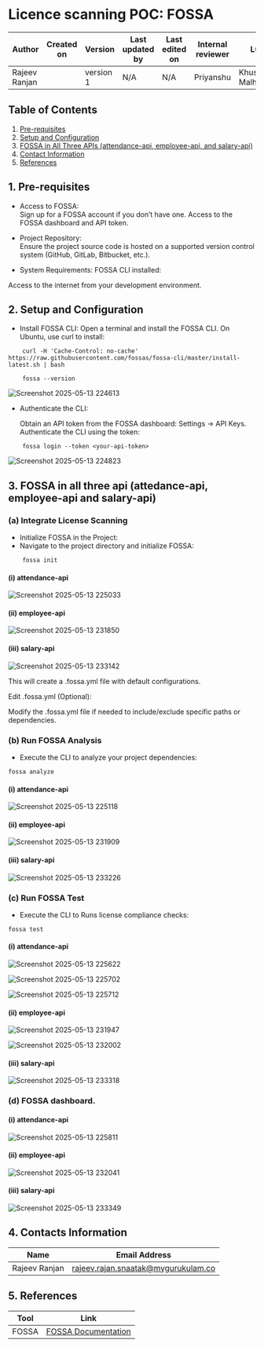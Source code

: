 # Licence scanning POC: FOSSA


| Author      | Created on  | Version    | Last updated by | Last edited on | Internal reviewer |   L0     |    L1     |    L2   |
|-------------|-------------|------------|-----------------|----------------|-------------------|----------|-----------|-----------|
| Rajeev Ranjan    |     | version 1  | N/A        |     N/A   |     Priyanshu         | Khushi Malhotra  | Mukul Joshi     | Piyush Upadhyay  | 


## Table of Contents  
1. [Pre-requisites](#pre-requisites)  
2. [Setup and Configuration](#setup-and-configuration)  
3. [FOSSA in All Three APIs (attendance-api, employee-api, and salary-api)](#fossa-in-all-three-apis-attendance-api-employee-api-and-salary-api)  
4. [Contact Information](#contact-information)  
5. [References](#references)  






## 1. Pre-requisites

  - Access to FOSSA:    
        Sign up for a FOSSA account if you don’t have one.
        Access to the FOSSA dashboard and API token.
   
  - Project Repository:             
        Ensure the project source code is hosted on a supported version control system (GitHub, GitLab, Bitbucket, etc.).
   
  - System Requirements:
        FOSSA CLI installed:

   Access to the internet from your development environment.

## 2. Setup and Configuration

  - Install FOSSA CLI:
        Open a terminal and install the FOSSA CLI. On Ubuntu, use curl to install:
```
    curl -H 'Cache-Control: no-cache' https://raw.githubusercontent.com/fossas/fossa-cli/master/install-latest.sh | bash

    fossa --version
```

![Screenshot 2025-05-13 224613](https://github.com/user-attachments/assets/b72b9493-a24f-413f-87f3-fd7666a60b72)


  - Authenticate the CLI:

    Obtain an API token from the FOSSA dashboard: Settings → API Keys.
    Authenticate the CLI using the token:


```
    fossa login --token <your-api-token>
```
  ![Screenshot 2025-05-13 224823](https://github.com/user-attachments/assets/991a341e-2e37-4bee-818f-d48b399563a1)

## 3. FOSSA in all three api (attedance-api, employee-api and salary-api)

 ### (a) Integrate License Scanning 

  - Initialize FOSSA in the Project:
  - Navigate to the project directory and initialize FOSSA:
```
    fossa init
```
 #### (i) attendance-api
    
  ![Screenshot 2025-05-13 225033](https://github.com/user-attachments/assets/4aa4bea2-9e36-443f-8ae1-277b3de331e8)

 #### (ii) employee-api

  ![Screenshot 2025-05-13 231850](https://github.com/user-attachments/assets/27952cc6-f3c2-49bd-b12f-4738d20d3079)

  
 #### (iii) salary-api

 ![Screenshot 2025-05-13 233142](https://github.com/user-attachments/assets/91831d50-a8fd-4060-8098-e068bc594a8d)



   This will create a .fossa.yml file with default configurations.

Edit .fossa.yml (Optional):

  Modify the .fossa.yml file if needed to include/exclude specific paths or dependencies.

### (b) Run FOSSA Analysis

  - Execute the CLI to analyze your project dependencies:
```
fossa analyze
```

 #### (i) attendance-api

 ![Screenshot 2025-05-13 225118](https://github.com/user-attachments/assets/991a0aa1-e72f-462e-856e-9ee0e0a4777c)


 #### (ii) employee-api

 ![Screenshot 2025-05-13 231909](https://github.com/user-attachments/assets/f2e60fdd-7933-417d-8086-92c6178ca326)


 #### (iii) salary-api

 ![Screenshot 2025-05-13 233226](https://github.com/user-attachments/assets/de86f27a-48bd-4059-bc78-181f53a8cc5b)


### (c) Run FOSSA Test

- Execute the CLI to Runs license compliance checks:
```
fossa test
```

 #### (i) attendance-api

 ![Screenshot 2025-05-13 225622](https://github.com/user-attachments/assets/8e73518d-6fe2-4d6b-a7b6-dc9834f582e8)

 ![Screenshot 2025-05-13 225702](https://github.com/user-attachments/assets/57f2ac82-f3fb-4d83-88c7-4064e19c0e22)

 ![Screenshot 2025-05-13 225712](https://github.com/user-attachments/assets/3374252d-4d5b-4ff9-9a13-df81deb34f02)


 #### (ii) employee-api

 ![Screenshot 2025-05-13 231947](https://github.com/user-attachments/assets/9aff039a-cb2e-44a2-af56-d68f46aa2f5c)

 ![Screenshot 2025-05-13 232002](https://github.com/user-attachments/assets/2a3d6b6b-2b87-45f3-925a-15430d1c7d56)



 #### (iii) salary-api
 
 ![Screenshot 2025-05-13 233318](https://github.com/user-attachments/assets/5e65575e-c0e5-42d6-b430-87eaedff2f8c)






### (d) FOSSA dashboard.

 #### (i) attendance-api

 ![Screenshot 2025-05-13 225811](https://github.com/user-attachments/assets/d46562e2-1ea5-4a48-b281-1e6437f3ea38)

 #### (ii) employee-api

 ![Screenshot 2025-05-13 232041](https://github.com/user-attachments/assets/e1fcba9b-4774-4cd9-83a2-f87366a46851)

 #### (iii) salary-api

 ![Screenshot 2025-05-13 233349](https://github.com/user-attachments/assets/ad05ef52-a7d9-41f1-96d0-aafe756f9d06)




## 4. Contacts Information

| Name| Email Address      |
|-----|--------------------------|
| Rajeev Ranjan          |     rajeev.rajan.snaatak@mygurukulam.co |

## 5. References

| Tool        | Link                                                                   |
|-------------|------------------------------------------------------------------------|
| FOSSA       | [FOSSA Documentation](https://fossa.com)                                 |




